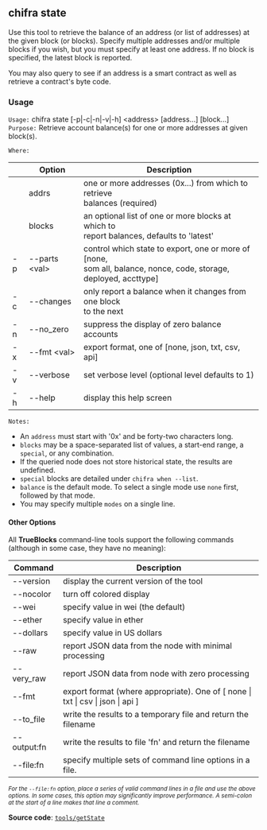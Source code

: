## chifra state

Use this tool to retrieve the balance of an address (or list of addresses) at the given block (or blocks). Specify multiple addresses and/or multiple blocks if you wish, but you must specify at least one address. If no block is specified, the latest block is reported.

You may also query to see if an address is a smart contract as well as retrieve a contract's byte code.

### Usage

`Usage:`    chifra state [-p|-c|-n|-v|-h] &lt;address&gt; [address...] [block...]  
`Purpose:`  Retrieve account balance(s) for one or more addresses at given block(s).

`Where:`  

|     | Option              | Description                                                                                                          |
| --- | ------------------- | -------------------------------------------------------------------------------------------------------------------- |
|     | addrs               | one or more addresses (0x...) from which to retrieve<br/>balances (required)                                         |
|     | blocks              | an optional list of one or more blocks at which to<br/>report balances, defaults to 'latest'                         |
| -p  | --parts &lt;val&gt; | control which state to export, one or more of [none,<br/>som all, balance, nonce, code, storage, deployed, accttype] |
| -c  | --changes           | only report a balance when it changes from one block<br/>to the next                                                 |
| -n  | --no_zero           | suppress the display of zero balance accounts                                                                        |
| -x  | --fmt &lt;val&gt;   | export format, one of [none, json, txt, csv, api]                                                                    |
| -v  | --verbose           | set verbose level (optional level defaults to 1)                                                                     |
| -h  | --help              | display this help screen                                                                                             |

`Notes:`

- An `address` must start with '0x' and be forty-two characters long.
- `blocks` may be a space-separated list of values, a start-end range, a `special`, or any combination.
- If the queried node does not store historical state, the results are undefined.
- `special` blocks are detailed under `chifra when --list`.
- `balance` is the default mode. To select a single mode use `none` first, followed by that mode.
- You may specify multiple `modes` on a single line.

#### Other Options

All **TrueBlocks** command-line tools support the following commands (although in some case, they have no meaning):

| Command     | Description                                                                                     |
| ----------- | ----------------------------------------------------------------------------------------------- |
| --version   | display the current version of the tool                                                         |
| --nocolor   | turn off colored display                                                                        |
| --wei       | specify value in wei (the default)                                                              |
| --ether     | specify value in ether                                                                          |
| --dollars   | specify value in US dollars                                                                     |
| --raw       | report JSON data from the node with minimal processing                                          |
| --very_raw  | report JSON data from node with zero processing                                                 |
| --fmt       | export format (where appropriate). One of [ none &#124; txt &#124; csv &#124; json &#124; api ] |
| --to_file   | write the results to a temporary file and return the filename                                   |
| --output:fn | write the results to file 'fn' and return the filename                                          |
| --file:fn   | specify multiple sets of command line options in a file.                                        |

<small>*For the `--file:fn` option, place a series of valid command lines in a file and use the above options. In some cases, this option may significantly improve performance. A semi-colon at the start of a line makes that line a comment.*</small>

**Source code**: [`tools/getState`](https://github.com/TrueBlocks/trueblocks-core/tree/master/src/tools/getState)


